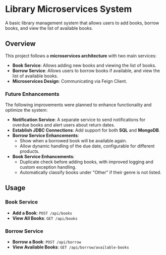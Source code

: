 # Library Microservices System

A basic library management system that allows users to add books, borrow books, and view the list of available books.

## Overview

This project follows a **microservices architecture** with two main services:
- **Book Service**: Allows adding new books and viewing the list of books.
- **Borrow Service**: Allows users to borrow books if available, and view the list of available books.
- **Microservices Design**: Communicating via Feign Client.

### Future Enhancements
The following improvements were planned to enhance functionality and optimize the system:
- **Notification Service**: A separate service to send notifications for overdue books and alert users about return dates.
- **Establish JDBC Connections**: Add support for both **SQL** and **MongoDB**.
- **Borrow Service Enhancements**:
  - Show when a borrowed book will be available again.
  - Allow dynamic handling of the due date, configurable for different products.
- **Book Service Enhancements**:
  - Duplicate check before adding books, with improved logging and custom exception handling.
  - Automatically classify books under "Other" if their genre is not listed.
  
## Usage

### Book Service
- **Add a Book**: `POST /api/books`
- **View All Books**: `GET /api/books`

### Borrow Service
- **Borrow a Book**: `POST /api/borrow`
- **View Available Books**: `GET /api/borrow/available-books`


